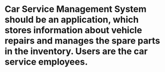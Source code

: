 # Car Service Management System should be an application, which stores information about vehicle repairs and manages the spare parts in the inventory. Users are the car service employees.
